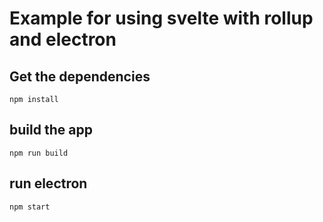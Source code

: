 # Example for using svelte with rollup and electron

## Get the dependencies

`npm install`

## build the app

`npm run build`

## run electron

`npm start`
